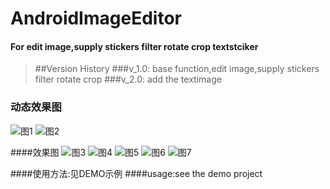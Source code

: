 # AndroidImageEditor

#### For edit image,supply stickers filter rotate crop textstciker

> ##Version History
>###v_1.0:
>    base function,edit image,supply stickers filter rotate crop
>###v_2.0:
>    add the textimage


### 动态效果图
![图1](https://github.com/siwangqishiq/ImageEditAndroid/blob/master/screens/demo1.gif)
![图2](https://github.com/siwangqishiq/ImageEditAndroid/blob/master/screens/demo2.gif)

####效果图
![图3](https://github.com/siwangqishiq/ImageEditAndroid/blob/master/screens/1.png)
![图4](https://github.com/siwangqishiq/ImageEditAndroid/blob/master/screens/2.png)
![图5](https://github.com/siwangqishiq/ImageEditAndroid/blob/master/screens/3.png)
![图6](https://github.com/siwangqishiq/ImageEditAndroid/blob/master/screens/4.png)
![图7](https://github.com/siwangqishiq/ImageEditAndroid/blob/master/screens/5.png)

####使用方法:见DEMO示例
####usage:see the demo project
